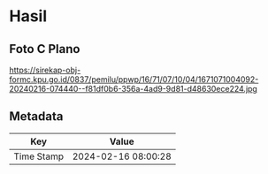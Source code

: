 # Hasil

## Foto C Plano

https://sirekap-obj-formc.kpu.go.id/0837/pemilu/ppwp/16/71/07/10/04/1671071004092-20240216-074440--f81df0b6-356a-4ad9-9d81-d48630ece224.jpg


## Metadata

| Key        | Value               |
| ---------- | ------------------- |
| Time Stamp | 2024-02-16 08:00:28 |



